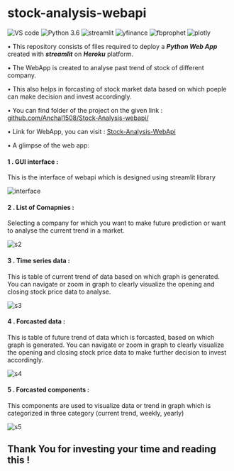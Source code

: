 # stock-analysis-webapi
 


![VS code](https://img.shields.io/badge/Visual%20Code%20Studio-1.5-blue) ![Python 3.6](https://img.shields.io/badge/Python-3.6-brightgreen.svg) ![streamlit](https://img.shields.io/badge/streamlit-0.81.0-red) ![yfinance](https://img.shields.io/badge/yfinance-0.1.59-yellowgreen) ![fbprophet](https://img.shields.io/badge/fbprophet-0.7.1-lightgrey) ![plotly](https://img.shields.io/badge/plotly-4.14.3-green)

• This repository consists of files required to deploy a ___Python Web App___ created with ___streamlit___ on ___Heroku___ platform.

• The WebApp is created to analyse past trend of stock of different company.

• This also helps in forcasting of stock market data based on which poeple can make decision and invest accordingly.

• You can find folder of the project on the given link : [github.com/Anchal1508/Stock-Analysis-webapi/](https://github.com/Anchal1508/stock-analysis-webapi)

• Link for WebApp, you can visit : [Stock-Analysis-WebApi](https://stock-analysis-webapi.herokuapp.com/)

• A glimpse of the web app:

#### 1 . GUI interface : 
This is the interface of webapi which is designed using streamlit library

![interface](https://user-images.githubusercontent.com/78099217/117476216-91af7c80-af7a-11eb-94a6-64e217bb4e00.png)


#### 2 . List of Comapnies :
Selecting a company for which you want to make future prediction or want to analyse the current trend in a market. 

![s2](https://user-images.githubusercontent.com/78099217/117476690-c28fb180-af7a-11eb-90fe-100b03ea98e7.png)


#### 3 . Time series data :
This is table of current trend of data based on which graph is generated.
You can navigate or zoom in graph to clearly visualize the opening and closing stock price data to analyse.

![s3](https://user-images.githubusercontent.com/78099217/117477729-fb7c5600-af7b-11eb-9228-4707edbc27d7.png)


#### 4 . Forcasted data :
This is table of future trend of data which is forcasted, based on which graph is generated.
You can navigate or zoom in graph to clearly visualize the opening and closing stock price data to make further decision to invest accordingly.

![s4](https://user-images.githubusercontent.com/78099217/117476858-f074f600-af7a-11eb-8e76-560c5388c1b8.png)

#### 5 . Forcasted components :
This components are used to visualize data or trend in graph which is categorized in three category (current trend, weekly, yearly)

![s5](https://user-images.githubusercontent.com/78099217/117476922-02ef2f80-af7b-11eb-9b84-41316aa14053.png)

## Thank You for investing your time and reading this !

